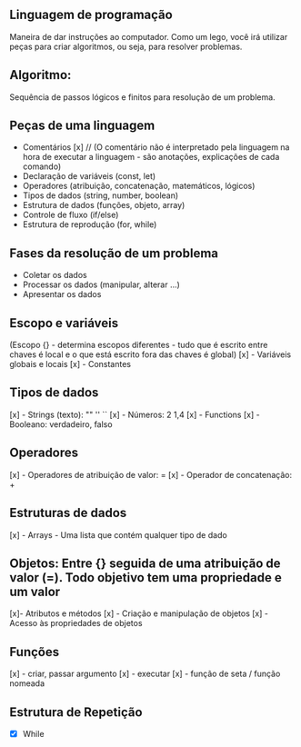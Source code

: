 ## Linguagem de programação

Maneira de dar instruções ao computador. Como um lego, você irá utilizar peças para criar algoritmos, ou seja, para resolver problemas.

## Algoritmo:
Sequência de passos lógicos e finitos para resolução de um problema.

## Peças de uma linguagem

- Comentários [x] //
    (O comentário não é interpretado pela linguagem na hora de executar a linguagem - são anotações, explicações de cada comando)
- Declaração de variáveis ​​(const, let)
- Operadores (atribuição, concatenação, matemáticos, lógicos)
- Tipos de dados (string, number, boolean)
- Estrutura de dados (funções, objeto, array)
- Controle de fluxo (if/else)
- Estrutura de reprodução (for, while)

## Fases da resolução de um problema

- Coletar os dados 
- Processar os dados (manipular, alterar ...) 
- Apresentar os dados

## Escopo e variáveis 
(Escopo {} - determina escopos diferentes - tudo que é escrito entre chaves é local e o que está escrito fora das chaves é global)
[x] - Variáveis ​​globais e locais
[x] - Constantes

## Tipos de dados
[x] - Strings (texto): "" '' ``
[x] - Números: 2 1,4
[x] - Functions
[x] - Booleano: verdadeiro, falso

## Operadores
[x] - Operadores de atribuição de valor: =
[x] - Operador de concatenação: +

## Estruturas de dados
[x] - Arrays - Uma lista que contém qualquer tipo de dado

## Objetos: Entre {} seguida de uma atribuição de valor (=). Todo objetivo tem uma propriedade e um valor 
[x]- Atributos e métodos
[x] - Criação e manipulação de objetos
[x] - Acesso às propriedades de objetos

## Funções
[x] - criar, passar argumento
[x] - executar
[x] - função de seta / função nomeada

## Estrutura de Repetição

- [x] While